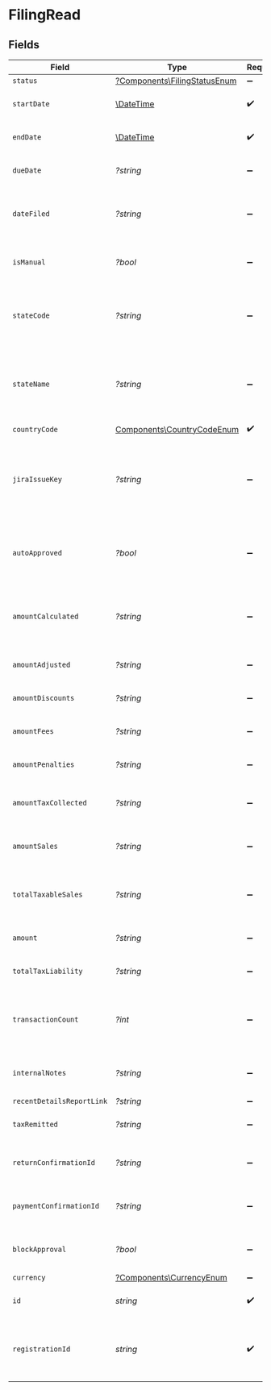 # FilingRead


## Fields

| Field                                                                                     | Type                                                                                      | Required                                                                                  | Description                                                                               |
| ----------------------------------------------------------------------------------------- | ----------------------------------------------------------------------------------------- | ----------------------------------------------------------------------------------------- | ----------------------------------------------------------------------------------------- |
| `status`                                                                                  | [?Components\FilingStatusEnum](../../Models/Components/FilingStatusEnum.md)               | :heavy_minus_sign:                                                                        | N/A                                                                                       |
| `startDate`                                                                               | [\DateTime](https://www.php.net/manual/en/class.datetime.php)                             | :heavy_check_mark:                                                                        | The start date of the filing period.                                                      |
| `endDate`                                                                                 | [\DateTime](https://www.php.net/manual/en/class.datetime.php)                             | :heavy_check_mark:                                                                        | The end date of the filing period.                                                        |
| `dueDate`                                                                                 | *?string*                                                                                 | :heavy_minus_sign:                                                                        | The due date of the filing.                                                               |
| `dateFiled`                                                                               | *?string*                                                                                 | :heavy_minus_sign:                                                                        | The date the filing was completed, if applicable.                                         |
| `isManual`                                                                                | *?bool*                                                                                   | :heavy_minus_sign:                                                                        | Indicates if the filing was done manually.                                                |
| `stateCode`                                                                               | *?string*                                                                                 | :heavy_minus_sign:                                                                        | The code of the state associated with the filing (e.g., IA, NY).                          |
| `stateName`                                                                               | *?string*                                                                                 | :heavy_minus_sign:                                                                        | The name of the state associated with the filing<br/>        (e.g., Iowa, New York).      |
| `countryCode`                                                                             | [Components\CountryCodeEnum](../../Models/Components/CountryCodeEnum.md)                  | :heavy_check_mark:                                                                        | N/A                                                                                       |
| `jiraIssueKey`                                                                            | *?string*                                                                                 | :heavy_minus_sign:                                                                        | The associated JIRA issue key for tracking the filing,<br/>        if available. Can be null. |
| `autoApproved`                                                                            | *?bool*                                                                                   | :heavy_minus_sign:                                                                        | Indicates if the filing was auto-approved. Defaults to false.                             |
| `amountCalculated`                                                                        | *?string*                                                                                 | :heavy_minus_sign:                                                                        | The calculated amount for the filing. Defaults to 0.00.                                   |
| `amountAdjusted`                                                                          | *?string*                                                                                 | :heavy_minus_sign:                                                                        | Adjusted amount, if any.                                                                  |
| `amountDiscounts`                                                                         | *?string*                                                                                 | :heavy_minus_sign:                                                                        | Discounts applied to the filing.                                                          |
| `amountFees`                                                                              | *?string*                                                                                 | :heavy_minus_sign:                                                                        | Discounts applied to the amount.                                                          |
| `amountPenalties`                                                                         | *?string*                                                                                 | :heavy_minus_sign:                                                                        | Penalties applied to the filing.                                                          |
| `amountTaxCollected`                                                                      | *?string*                                                                                 | :heavy_minus_sign:                                                                        | Total tax collected during the filing period.                                             |
| `amountSales`                                                                             | *?string*                                                                                 | :heavy_minus_sign:                                                                        | Total sales amount during the filing period.                                              |
| `totalTaxableSales`                                                                       | *?string*                                                                                 | :heavy_minus_sign:                                                                        | Total taxable amount during the filing period.                                            |
| `amount`                                                                                  | *?string*                                                                                 | :heavy_minus_sign:                                                                        | Final amount due for the filing.                                                          |
| `totalTaxLiability`                                                                       | *?string*                                                                                 | :heavy_minus_sign:                                                                        | Total tax liability for the filing.                                                       |
| `transactionCount`                                                                        | *?int*                                                                                    | :heavy_minus_sign:                                                                        | Total number of transactions associated with the filing.                                  |
| `internalNotes`                                                                           | *?string*                                                                                 | :heavy_minus_sign:                                                                        | Notes or comments related to the filing.                                                  |
| `recentDetailsReportLink`                                                                 | *?string*                                                                                 | :heavy_minus_sign:                                                                        | N/A                                                                                       |
| `taxRemitted`                                                                             | *?string*                                                                                 | :heavy_minus_sign:                                                                        | The amount of tax remitted.                                                               |
| `returnConfirmationId`                                                                    | *?string*                                                                                 | :heavy_minus_sign:                                                                        | Return confirmation ID, if applicable.                                                    |
| `paymentConfirmationId`                                                                   | *?string*                                                                                 | :heavy_minus_sign:                                                                        | Payment confirmation ID, if applicable.                                                   |
| `blockApproval`                                                                           | *?bool*                                                                                   | :heavy_minus_sign:                                                                        | Indicates if the filing can be approved.                                                  |
| `currency`                                                                                | [?Components\CurrencyEnum](../../Models/Components/CurrencyEnum.md)                       | :heavy_minus_sign:                                                                        | N/A                                                                                       |
| `id`                                                                                      | *string*                                                                                  | :heavy_check_mark:                                                                        | Unique identifier for the filing.                                                         |
| `registrationId`                                                                          | *string*                                                                                  | :heavy_check_mark:                                                                        | Identifier for the registration associated with the filing.                               |
